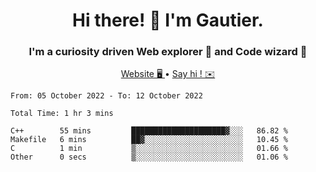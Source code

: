 <h1 align="center">Hi there! 👋 I'm Gautier.</h1>
<h3 align="center">I'm a curiosity driven Web explorer 🚀 and Code wizard 🧙</h3>

<p align="center">
  <a href="http://xisabla.pro">Website 🖥️ </a> •
  <a href="mailto:xisabla.dev@gmail.com">Say hi ! ✉️</a>
</p>

<!--START_SECTION:waka-->

```text
From: 05 October 2022 - To: 12 October 2022

Total Time: 1 hr 3 mins

C++        55 mins         █████████████████████▓░░░   86.82 %
Makefile   6 mins          ██▓░░░░░░░░░░░░░░░░░░░░░░   10.45 %
C          1 min           ▒░░░░░░░░░░░░░░░░░░░░░░░░   01.66 %
Other      0 secs          ▒░░░░░░░░░░░░░░░░░░░░░░░░   01.06 %
```

<!--END_SECTION:waka-->
